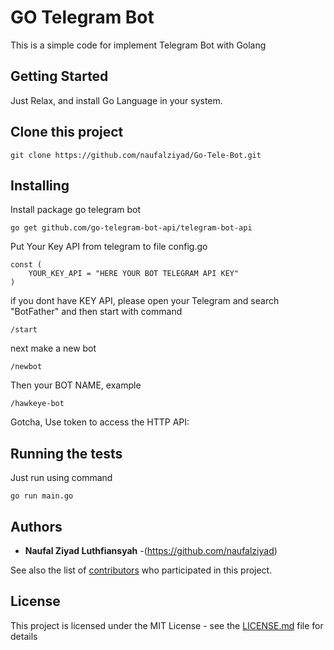 # GO Telegram Bot

This is a simple code for implement Telegram Bot with Golang 

## Getting Started

Just Relax, and install Go Language in your system.

## Clone this project

```
git clone https://github.com/naufalziyad/Go-Tele-Bot.git
```

## Installing

Install package go telegram bot 

```
go get github.com/go-telegram-bot-api/telegram-bot-api
```

Put Your Key API from telegram to file config.go 

```
const (
	YOUR_KEY_API = "HERE YOUR BOT TELEGRAM API KEY"
)
```

if you dont have KEY API, please open your Telegram and search "BotFather"
and then start with command
```
/start
```
next make a new bot
```
/newbot
```
Then your BOT NAME, example
```
/hawkeye-bot
```
Gotcha, Use token to access the HTTP API:

## Running the tests

Just run using command
```
go run main.go
```


## Authors

* **Naufal Ziyad Luthfiansyah** -(https://github.com/naufalziyad)

See also the list of [contributors](https://github.com/your/project/contributors) who participated in this project.

## License

This project is licensed under the MIT License - see the [LICENSE.md](LICENSE.md) file for details


